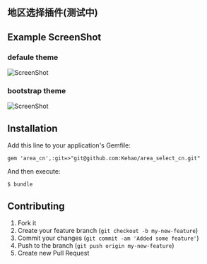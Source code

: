 ## 地区选择插件(测试中)

## Example ScreenShot
### defaule theme
![ScreenShot](https://raw.github.com/Kehao/area_select_cn/master/vendor/assets/images/area_select_cn/default-theme.png)

### bootstrap theme
![ScreenShot](https://raw.github.com/Kehao/area_select_cn/master/vendor/assets/images/area_select_cn/bootstrap-theme.png)

## Installation

Add this line to your application's Gemfile:

    gem 'area_cn',:git=>"git@github.com:Kehao/area_select_cn.git"

And then execute:

    $ bundle

## Contributing

1. Fork it
2. Create your feature branch (`git checkout -b my-new-feature`)
3. Commit your changes (`git commit -am 'Added some feature'`)
4. Push to the branch (`git push origin my-new-feature`)
5. Create new Pull Request

